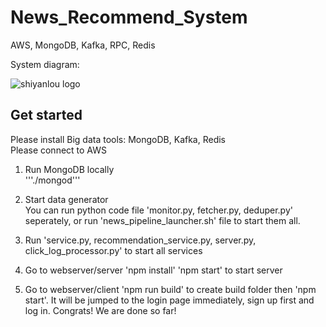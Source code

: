 # News_Recommend_System
AWS, MongoDB, Kafka, RPC, Redis


System diagram:

![shiyanlou logo](https://github.com/XinxinTang/News_Recommendation_System-AWS/blob/master/Images/News-kafka.png)

## Get started <br>
Please install Big data tools: MongoDB, Kafka, Redis <br>
Please connect to AWS

1. Run MongoDB locally <br>
'''./mongod''' <br>
2. Start data generator <br>
You can run python code file 'monitor.py, fetcher.py, deduper.py' seperately, or
run 'news_pipeline_launcher.sh' file to start them all.

3. Run 'service.py, recommendation_service.py, server.py, click_log_processor.py' to start all services <br>

4. Go to webserver/server 'npm install'  'npm start' to start server <br>

5. Go to webserver/client 'npm run build' to create build folder then 'npm start'. It will be jumped to the login page immediately, sign up first and log in. Congrats! We are done so far! <br>


